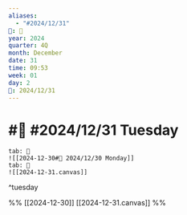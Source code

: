 ```yaml
---
aliases:
  - "#2024/12/31"
📁: 📅
year: 2024
quarter: 4Q
month: December
date: 31
time: 09:53
week: 01
day: 2
📅: 2024/12/31
---
```

# #📅 #2024/12/31 Tuesday

```tabs
tab: 📅
![[2024-12-30#📅 2024/12/30 Monday]]
tab: 🧠
![[2024-12-31.canvas]]
```

^tuesday

%%
[[2024-12-30]]
[[2024-12-31.canvas]]
%%